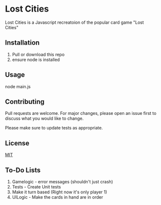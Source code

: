 # Lost Cities

Lost Cities is a Javascript recreatoion of the popular card game "Lost Cities"

## Installation

1. Pull or download this repo
2. ensure node is installed

## Usage

node main.js

## Contributing

Pull requests are welcome. For major changes, please open an issue first
to discuss what you would like to change.

Please make sure to update tests as appropriate.

## License

[MIT](https://choosealicense.com/licenses/mit/)

## To-Do Lists
1. Gamelogic - error messages (shouldn't just crash)
2. Tests - Create Unit tests
3. Make it turn based (Right now it's only player 1)
4. UILogic - Make the cards in hand are in order
